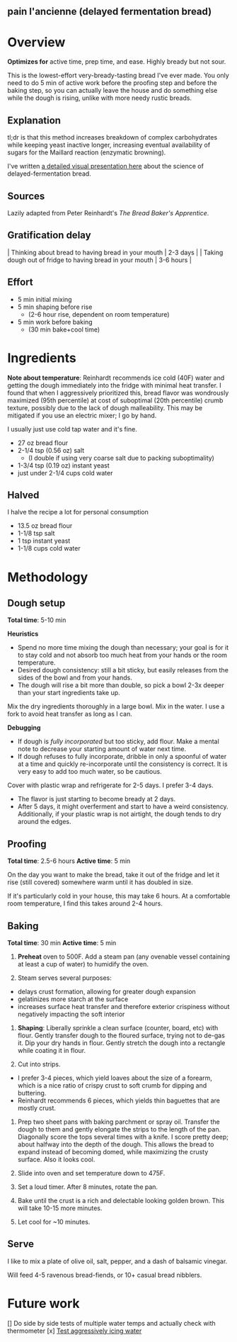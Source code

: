 pain l'ancienne (delayed fermentation bread)
-----

# Overview

**Optimizes for** active time, prep time, and ease. Highly bready but not sour.

This is the lowest-effort very-bready-tasting bread I've ever made. You only need to do 5 min of active work before the proofing step and before the baking step, so you can actually leave the house and do something else while the dough is rising, unlike with more needy rustic breads.

## Explanation

tl;dr is that this method increases breakdown of complex carbohydrates while keeping yeast inactive longer, increasing eventual availability of sugars for the Maillard reaction (enzymatic browning).

I've written [a detailed visual presentation here](https://docs.google.com/presentation/d/1rHwvIju0Y6v59li60ozArehN2Ak4jTAfD6dlT3CjaIU/edit?usp=sharing) about the science of delayed-fermentation bread.

## Sources
Lazily adapted from Peter Reinhardt's *The Bread Baker's Apprentice*.

## Gratification delay

| Thinking about bread to having bread in your mouth | 2-3 days |
| Taking dough out of fridge to having bread in your mouth | 3-6 hours |

## Effort

+ 5 min initial mixing
+ 5 min shaping before rise
  + (2-6 hour rise, dependent on room temperature)
+ 5 min work before baking
  + (30 min bake+cool time)

# Ingredients

**Note about temperature**: Reinhardt recommends ice cold (40F) water and getting the dough immediately into the fridge with minimal heat transfer. I found that when I aggressively prioritized this, bread flavor was wondrously maximized (95th percentile) at cost of suboptimal (20th percentile) crumb texture, possibly due to the lack of dough malleability. This may be mitigated if you use an electric mixer; I go by hand.

I usually just use cold tap water and it's fine.

+ 27 oz bread flour
+ 2-1/4 tsp (0.56 oz) salt
  + (I double if using very coarse salt due to packing suboptimality)
+ 1-3/4 tsp (0.19 oz) instant yeast
+ just under 2-1/4 cups cold water

## Halved
I halve the recipe a lot for personal consumption
+ 13.5 oz bread flour
+ 1-1/8 tsp salt
+ 1 tsp instant yeast
+ 1-1/8 cups cold water

# Methodology

## Dough setup

**Total time**: 5-10 min

**Heuristics**
+ Spend no more time mixing the dough than necessary; your goal is for it to stay cold and not absorb too much heat from your hands or the room temperature.
+ Desired dough consistency: still a bit sticky, but easily releases from the sides of the bowl and from your hands.
+ The dough will rise a bit more than double, so pick a bowl 2-3x deeper than your start ingredients take up.

Mix the dry ingredients thoroughly in a large bowl. Mix in the water. I use a fork to avoid heat transfer as long as I can.

**Debugging**
+ If dough is *fully incorporated* but too sticky, add flour. Make a mental note to decrease your starting amount of water next time.
+ If dough refuses to fully incorporate, dribble in only a spoonful of water at a time and quickly re-incorporate until the consistency is correct. It is very easy to add too much water, so be cautious.

Cover with plastic wrap and refrigerate for 2-5 days. I prefer 3-4 days.
+ The flavor is just starting to become bready at 2 days.
+ After 5 days, it might overferment and start to have a weird consistency. Additionally, if your plastic wrap is not airtight, the dough tends to dry around the edges.

## Proofing

**Total time**: 2.5-6 hours
**Active time**: 5 min

On the day you want to make the bread, take it out of the fridge and let it rise (still covered) somewhere warm until it has doubled in size.

If it's particularly cold in your house, this may take 6 hours. At a comfortable room temperature, I find this takes around 2-4 hours.

## Baking

**Total time**: 30 min
**Active time**: 5 min

1. **Preheat** oven to 500F. Add a steam pan (any ovenable vessel containing at least a cup of water) to humidify the oven.

1. Steam serves several purposes:
  + delays crust formation, allowing for greater dough expansion
  + gelatinizes more starch at the surface
  + increases surface heat transfer and therefore exterior crispiness without negatively impacting the soft interior

1. **Shaping**: Liberally sprinkle a clean surface (counter, board, etc) with flour. Gently transfer dough to the floured surface, trying not to de-gas it. Dip your dry hands in flour. Gently stretch the dough into a rectangle while coating it in flour.

1. Cut into strips.
  + I prefer 3-4 pieces, which yield loaves about the size of a forearm, which is a nice ratio of crispy crust to soft crumb for dipping and buttering.
  + Reinhardt recommends 6 pieces, which yields thin baguettes that are mostly crust.

1. Prep two sheet pans with baking parchment or spray oil. Transfer the dough to them and gently elongate the strips to the length of the pan. Diagonally score the tops several times with a knife. I score pretty deep; about halfway into the depth of the dough. This allows the bread to expand instead of becoming domed, while maximizing the crusty surface. Also it looks cool.

1. Slide into oven and set temperature down to 475F.

1. Set a loud timer. After 8 minutes, rotate the pan.

1. Bake until the crust is a rich and delectable looking golden brown. This will take 10-15 more minutes.

1. Let cool for ~10 minutes.

## Serve

I like to mix a plate of olive oil, salt, pepper, and a dash of balsamic vinegar.

Will feed 4-5 ravenous bread-fiends, or 10+ casual bread nibblers.

# Future work

[] Do side by side tests of multiple water temps and actually check with thermometer
[x] [Test aggressively icing water](http://rfeat.tumblr.com/)
